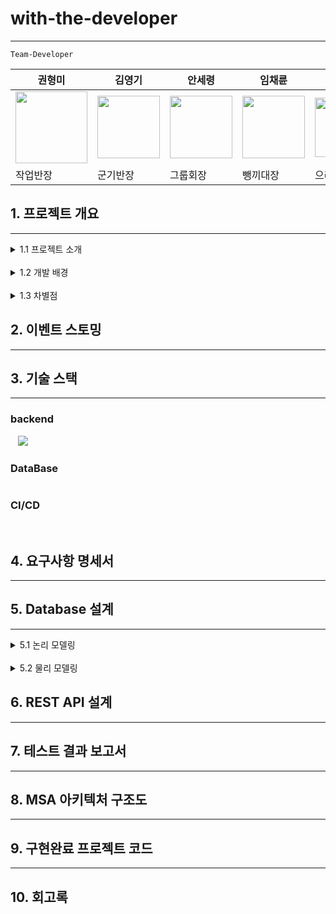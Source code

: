 # with-the-developer

------------

`Team-Developer`

| 권형미                                                                                                     |김영기|안세령| 임채륜                     | 정의진                                                                                                    |
|---------------------------------------------------------------------------------------------------------|---|---|-------------------------|--------------------------------------------------------------------------------------------------------|
| <img src="https://github.com/user-attachments/assets/390ce98c-645e-44d5-a037-e7af3f724e2c" width="115"> |<img src="https://github.com/user-attachments/assets/d8439fa3-f9bf-4ca5-959d-69e6e0fbfe5b" width="100">|<img src="https://github.com/user-attachments/assets/e84c3c0f-8856-45e3-a7b4-085c9cffb3c7" width=100>| <img src="https://github.com/user-attachments/assets/12d1b108-8ff5-4972-afc5-60bf58b3b91b" width="100"> | <img src="https://github.com/user-attachments/assets/4a41fc93-6b2c-49b3-9187-00b0818d2742" width="95"> |
| 작업반장                                                                                                    |군기반장|그룹회장| 뺑끼대장                    | 으라차차                                                                                                   |



## 1. 프로젝트 개요

---

<details><summary>  1.1 프로젝트 소개
</summary>

*Write here!*
</details>
<br>
<details><summary>  1.2 개발 배경
</summary>

*Write here!*
</details>
<br>
<details><summary>  1.3 차별점
</summary>

*Write here!*
</details>



## 2. 이벤트 스토밍

---

## 3. 기술 스택

---
### backend

<div>
<img src="https://img.shields.io/badge/Java-007396?style=flat&logo=Java&logoColor=white" alt="">
<img src="https://img.shields.io/badge/SpringBoot-6DB33F?style=flat&logo=SpringBoot&logoColor=white" alt="">
<img src="https://img.shields.io/badge/Spring_Data_JPA-6DB33F?style=flat&logo=Spring&logoColor=white" alt="">
<img src="https://img.shields.io/badge/Spring Security-6DB33F?style=flat&logo=springsecurity&logoColor=white">
<img src="https://img.shields.io/badge/swagger-85EA2D?style=flat&logo=swagger&logoColor=white&color" alt="">
<img src="https://img.shields.io/badge/Amazon S3-569A31?style=flat&logo=AmazonS3&logoColor=white" alt="">
</div>

### DataBase
<div>
<img src="https://img.shields.io/badge/MariaDB-181717?style=flat&logo=MariaDB&logoColor=white&color=003545" alt="">
</div>


### CI/CD
<div>
<img src="https://img.shields.io/badge/Git-000?style=style=flat&logo=Git&logoColor=white&color=F05032" alt=""> 
<img src="https://img.shields.io/badge/GitHub-181717?style=flat&logo=GitHub&logoColor=white&color=181717" alt="">
<img src="https://img.shields.io/badge/postman-orange?style=flat&logo=postman&logoColor=white" alt="">
<img src="https://img.shields.io/badge/notion-black?style=flat&logo=notion&logoColor=white" alt="">
<img src="https://img.shields.io/badge/Discord-5865F2?style=flat&logo=Discord&logoColor=white" alt="">
</div>


## 4. 요구사항 명세서

---

## 5. Database 설계

---


<details><summary>  5.1 논리 모델링
</summary>

*Write here!*
</details>

<br>

<details><summary>  5.2 물리 모델링
</summary>

*Write here!*
</details>


## 6. REST API 설계

---

## 7. 테스트 결과 보고서

---

## 8. MSA 아키텍처 구조도

---

## 9. 구현완료 프로젝트 코드

---
## 10. 회고록


